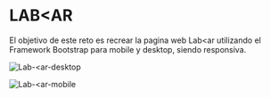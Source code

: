 # LAB<AR

El objetivo de este reto es recrear la pagina web Lab<ar utilizando el Framework Bootstrap para mobile y desktop, siendo responsiva.

![Lab-<ar-desktop](assets/documents/img1.png)

![Lab-<ar-mobile](assets/documents/img2.png)

